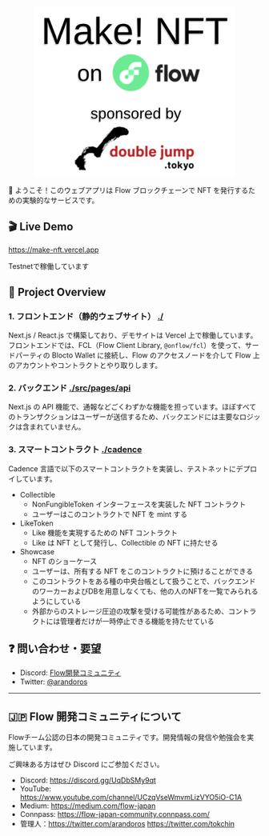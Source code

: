 <p align="center">
    <a href="https://make-nft.vercel.app/">
        <img width="400" src="./etc/banner.png" />
    </a>
</p>

👋 ようこそ！このウェブアプリは Flow ブロックチェーンで NFT を発行するための実験的なサービスです。

## 🎬 Live Demo

https://make-nft.vercel.app

Testnetで稼働しています

## 🔎 Project Overview

### 1. フロントエンド（静的ウェブサイト） [./](./)

Next.js / React.js で構築しており、デモサイトは Vercel 上で稼働しています。フロントエンドでは、FCL（Flow Client Library, `@onflow/fcl`）を使って、サードパーティの Blocto Wallet に接続し、Flow のアクセスノードを介して Flow 上のアカウントやコントラクトとやり取りします。

### 2. バックエンド [./src/pages/api](./src/pages/api/)

Next.js の API 機能で、通報などごくわずかな機能を担っています。ほぼすべてのトランザクションはユーザーが送信するため、バックエンドには主要なロジックは含まれていません。


### 3. スマートコントラクト [./cadence](./cadence/)

Cadence 言語で以下のスマートコントラクトを実装し、テストネットにデプロイしています。

- Collectible
    - NonFungibleToken インターフェースを実装した NFT コントラクト
    - ユーザーはこのコントラクトで NFT を mint する
- LikeToken
    - Like 機能を実現するための NFT コントラクト
    - Like は NFT として発行し、Collectible の NFT に持たせる
- Showcase
    - NFT のショーケース
    - ユーザーは、所有する NFT をこのコントラクトに預けることができる
    - このコントラクトをある種の中央台帳として扱うことで、バックエンドのワーカーおよびDBを用意しなくても、他の人のNFTを一覧でみられるようにしている
    - 外部からのストレージ圧迫の攻撃を受ける可能性があるため、コントラクトには管理者だけが一時停止できる機能を持たせている

## ❓ 問い合わせ・要望

- Discord: [Flow開発コミュニティ](https://discord.gg/UqDbSMy9qt) 
- Twitter: [@arandoros](https://twitter.com/arandoros)

---

## 🇯🇵 Flow 開発コミュニティについて

Flowチーム公認の日本の開発コミュニティです。開発情報の発信や勉強会を実施しています。

ご興味ある方はぜひ Discord にご参加ください。

- Discord: https://discord.gg/UqDbSMy9qt
- YouTube: https://www.youtube.com/channel/UCzqVseWmvmLizVYO5iO-C1A
- Medium: https://medium.com/flow-japan
- Connpass: https://flow-japan-community.connpass.com/
- 管理人：https://twitter.com/arandoros   https://twitter.com/tokchin
